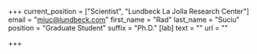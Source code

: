 +++
current_position = ["Scientist", "Lundbeck La Jolla Research Center"]
email = "miuc@lundbeck.com"
first_name = "Rad"
last_name = "Suciu"
position = "Graduate Student"
suffix = "Ph.D."
[lab]
text = ""
url = ""

+++
